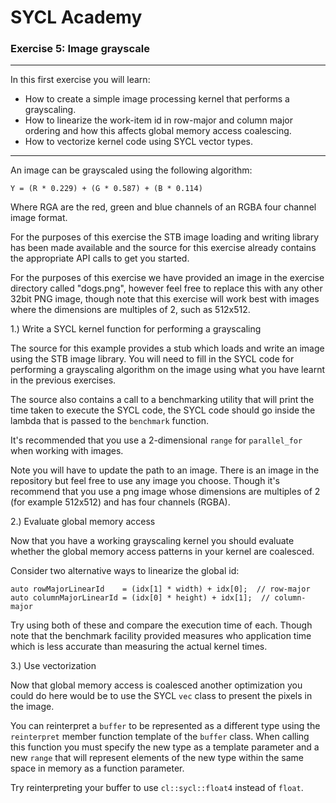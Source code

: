 # SYCL Academy

### Exercise 5: Image grayscale

---

In this first exercise you will learn:
* How to create a simple image processing kernel that performs a grayscaling.
* How to linearize the work-item id in row-major and column major ordering and
how this affects global memory access coalescing.
* How to vectorize kernel code using SYCL vector types.

---

An image can be grayscaled using the following algorithm: 

```
Y = (R * 0.229) + (G * 0.587) + (B * 0.114)
```

Where RGA are the red, green and blue channels of an RGBA four channel image
format.

For the purposes of this exercise the STB image loading and writing library has
been made available and the source for this exercise already contains the
appropriate API calls to get you started.

For the purposes of this exercise we have provided an image in the exercise
directory called "dogs.png", however feel free to replace this with any other
32bit PNG image, though note that this exercise will work best with images
where the dimensions are multiples of 2, such as 512x512.

1.) Write a SYCL kernel function for performing a grayscaling

The source for this example provides a stub which loads and write an image using
the STB image library. You will need to fill in the SYCL code for performing a
grayscaling algorithm on the image using what you have learnt in the previous exercises.

The source also contains a call to a benchmarking utility that will print the
time taken to execute the SYCL code, the SYCL code should go inside the lambda
that is passed to the `benchmark` function.

It's recommended that you use a 2-dimensional `range` for `parallel_for` when
working with images.

Note you will have to update the path to an image. There is an image in the
repository but feel free to use any image you choose. Though it's recommend that
you use a png image whose dimensions are multiples of 2 (for example 512x512)
and has four channels (RGBA).

2.) Evaluate global memory access

Now that you have a working grayscaling kernel you should evaluate whether the
global memory access patterns in your kernel are coalesced.

Consider two alternative ways to linearize the global id:

```
auto rowMajorLinearId    = (idx[1] * width) + idx[0];  // row-major
auto columnMajorLinearId = (idx[0] * height) + idx[1];  // column-major
```

Try using both of these and compare the execution time of each. Though note that
the benchmark facility provided measures who application time which is less
accurate than measuring the actual kernel times.

3.) Use vectorization

Now that global memory access is coalesced another optimization you could do
here would be to use the SYCL `vec` class to present the pixels in the image.

You can reinterpret a `buffer` to be represented as a different type using the
`reinterpret` member function template of the `buffer` class. When calling this
function you must specify the new type as a template parameter and a new `range`
that will represent elements of the new type within the same space in memory as
a function parameter.

Try reinterpreting your buffer to use `cl::sycl::float4` instead of `float`.
